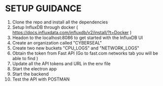 # SETUP GUIDANCE 
1) Clone the repo and install all the dependencies
2) Setup InfluxDB through docker ( https://docs.influxdata.com/influxdb/v2/install/?t=Docker )
3) Headon to the localhost:8086 to get started with the InfluxDB UI 
4) Create an organization called "CYBERSEAL"
5) Create two new buckets "CPU_LOGS" and "NETWORK_LOGS"
6) Obtain the token from Fast API (Go to fast.com networks tab you will be able to find )
7) Update all the API tokens and URL in the env file
8) Start the electron app
9) Start the backend
10) Test the API with POSTMAN
   
